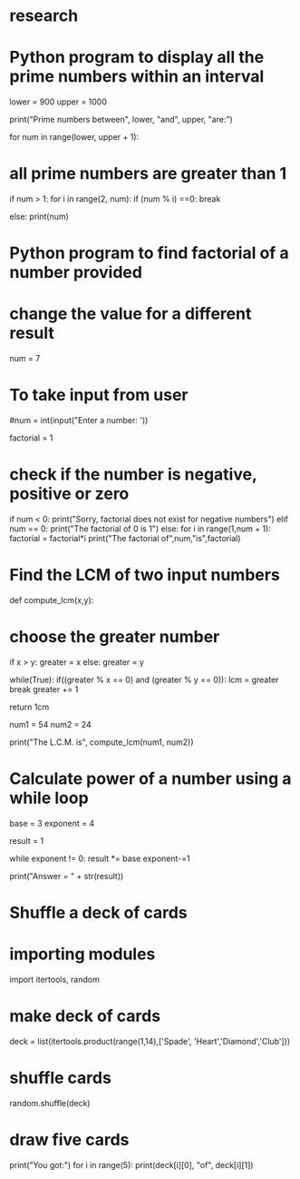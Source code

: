 # research

# Python program to display all the prime numbers within an interval

lower = 900
upper = 1000

print("Prime numbers between", lower, "and", upper, "are:")

for num in range(lower, upper + 1):
# all prime numbers are greater than 1
if num > 1:
for i in range(2, num):
if (num % i) ==0:
break

else:
print(num)

# Python program to find factorial of a number provided

# change the value for a different result
num = 7

# To take input from user
#num = int(input("Enter a number: '))

factorial = 1

# check if the number is negative, positive or zero
if num < 0:
print("Sorry, factorial does not exist for negative numbers")
elif num == 0:
print("The factorial of 0 is 1")
else:
for i in range(1,num + 1):
factorial = factorial*i
print("The factorial of",num,"is",factorial)

# Find the LCM of two input numbers

def compute_lcm(x,y):

# choose the greater number
if x > y:
greater = x
else:
greater = y

while(True):
if((greater % x == 0) and (greater % y == 0)):
lcm = greater
break
greater += 1

return 1cm

num1 = 54
num2 = 24

print("The L.C.M. is", compute_lcm(num1, num2))


# Calculate power of a number using a while loop

base = 3
exponent = 4

result = 1

while exponent != 0:
result *= base
exponent-=1

print("Answer = " + str(result))


# Shuffle a deck of cards

# importing modules
import itertools, random

# make deck of cards
deck = list(itertools.product(range(1,14),['Spade', 'Heart','Diamond','Club']))

# shuffle cards
random.shuffle(deck)

# draw five cards
print("You got:")
for i in range(5):
print(deck[i][0], "of", deck[i][1])

